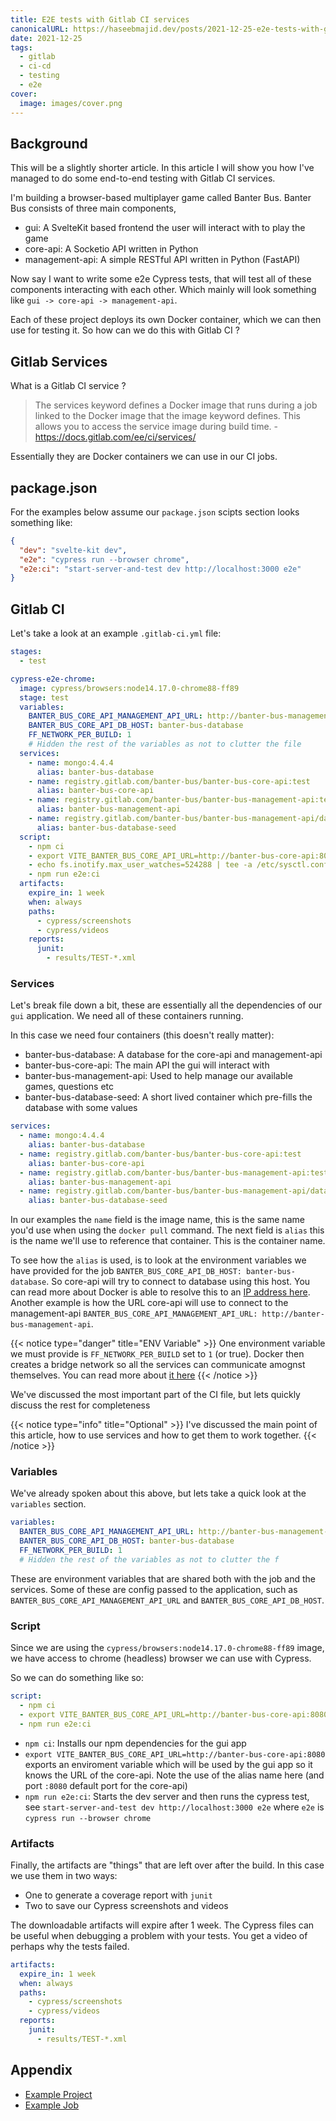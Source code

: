 ```yaml
---
title: E2E tests with Gitlab CI services
canonicalURL: https://haseebmajid.dev/posts/2021-12-25-e2e-tests-with-gitlab-ci-services/
date: 2021-12-25
tags:
  - gitlab
  - ci-cd
  - testing
  - e2e
cover:
  image: images/cover.png
---
```

## Background

This will be a slightly shorter article. In this article I will show you how I've managed to do some
end-to-end testing with Gitlab CI services.

I'm building a browser-based multiplayer game called Banter Bus. Banter Bus consists of three main components,

- gui: A SvelteKit based frontend the user will interact with to play the game
- core-api: A Socketio API written in Python
- management-api: A simple RESTful API written in Python (FastAPI)

Now say I want to write some e2e Cypress tests, that will test all of these components interacting with each other.
Which mainly will look something like `gui -> core-api -> management-api`.

Each of these project deploys its own Docker container, which we can then use for testing it. So how can we do this with Gitlab CI ?

## Gitlab Services

What is a Gitlab CI service ?

> The services keyword defines a Docker image that runs during a job linked to the Docker image that the image keyword defines. This allows you to access the service image during build time. - https://docs.gitlab.com/ee/ci/services/

Essentially they are Docker containers we can use in our CI jobs.

## package.json

For the examples below assume our `package.json` scipts section looks something like:

```json
{
  "dev": "svelte-kit dev",
  "e2e": "cypress run --browser chrome",
  "e2e:ci": "start-server-and-test dev http://localhost:3000 e2e"
}
```

## Gitlab CI

Let's take a look at an example `.gitlab-ci.yml` file:

```yml
stages:
  - test

cypress-e2e-chrome:
  image: cypress/browsers:node14.17.0-chrome88-ff89
  stage: test
  variables:
	BANTER_BUS_CORE_API_MANAGEMENT_API_URL: http://banter-bus-management-api
	BANTER_BUS_CORE_API_DB_HOST: banter-bus-database
	FF_NETWORK_PER_BUILD: 1
	# Hidden the rest of the variables as not to clutter the file
  services:
    - name: mongo:4.4.4
      alias: banter-bus-database
    - name: registry.gitlab.com/banter-bus/banter-bus-core-api:test
      alias: banter-bus-core-api
    - name: registry.gitlab.com/banter-bus/banter-bus-management-api:test
      alias: banter-bus-management-api
    - name: registry.gitlab.com/banter-bus/banter-bus-management-api/database-seed:latest
      alias: banter-bus-database-seed
  script:
	- npm ci
    - export VITE_BANTER_BUS_CORE_API_URL=http://banter-bus-core-api:8080
    - echo fs.inotify.max_user_watches=524288 | tee -a /etc/sysctl.conf && sysctl -p
    - npm run e2e:ci
  artifacts:
    expire_in: 1 week
    when: always
    paths:
      - cypress/screenshots
      - cypress/videos
    reports:
      junit:
        - results/TEST-*.xml
```

### Services

Let's break file down a bit, these are essentially all the dependencies of our `gui` application. We need all of
these containers running.

In this case we need four containers (this doesn't really matter):

- banter-bus-database: A database for the core-api and management-api
- banter-bus-core-api: The main API the gui will interact with
- banter-bus-management-api: Used to help manage our available games, questions etc
- banter-bus-database-seed: A short lived container which pre-fills the database with some values

```yml
services:
  - name: mongo:4.4.4
    alias: banter-bus-database
  - name: registry.gitlab.com/banter-bus/banter-bus-core-api:test
    alias: banter-bus-core-api
  - name: registry.gitlab.com/banter-bus/banter-bus-management-api:test
    alias: banter-bus-management-api
  - name: registry.gitlab.com/banter-bus/banter-bus-management-api/database-seed:latest
    alias: banter-bus-database-seed
```

In our examples the `name` field is the image name, this is the same name you'd use when using the `docker pull`
command. The next field is `alias` this is the name we'll use to reference that container. This is the container name.

To see how the `alias` is used, is to look at the environment variables we have provided for the job
`BANTER_BUS_CORE_API_DB_HOST: banter-bus-database`. So core-api will try to connect to database using
this host. You can read more about Docker is able to resolve this to an [IP address here](/blog/dns-docker-explained/). Another example is how the URL core-api will use to connect to the management-api
`BANTER_BUS_CORE_API_MANAGEMENT_API_URL: http://banter-bus-management-api`.

{{< notice type="danger" title="ENV Variable" >}}
One environment variable we must provide is `FF_NETWORK_PER_BUILD` set to `1` (or true). Docker then
creates a bridge network so all the services can communicate amognst themselves. You can read more about
[it here](https://docs.gitlab.com/runner/executors/docker.html#create-a-network-for-each-job)
{{< /notice >}}

We've discussed the most important part of the CI file, but lets quickly discuss the rest for completeness

{{< notice type="info" title="Optional" >}}
I've discussed the main point of this article, how to use services and how to get them to work together.
{{< /notice >}}

### Variables

We've already spoken about this above, but lets take a quick look at the `variables` section.

```yml
variables:
  BANTER_BUS_CORE_API_MANAGEMENT_API_URL: http://banter-bus-management-api
  BANTER_BUS_CORE_API_DB_HOST: banter-bus-database
  FF_NETWORK_PER_BUILD: 1
  # Hidden the rest of the variables as not to clutter the f
```

These are environment variables that are shared both with the job and the services. Some of these are
config passed to the application, such as `BANTER_BUS_CORE_API_MANAGEMENT_API_URL` and `BANTER_BUS_CORE_API_DB_HOST`.

### Script

Since we are using the `cypress/browsers:node14.17.0-chrome88-ff89` image, we have access to chrome
(headless) browser we can use with Cypress.

So we can do something like so:

```yml
script:
  - npm ci
  - export VITE_BANTER_BUS_CORE_API_URL=http://banter-bus-core-api:8080
  - npm run e2e:ci
```

- `npm ci`: Installs our npm dependencies for the gui app
- `export VITE_BANTER_BUS_CORE_API_URL=http://banter-bus-core-api:8080` exports an enviroment variable which will be used by the gui app so it knows the URL of the core-api. Note the use of the alias name here (and port `:8080` default port for the core-api)
- `npm run e2e:ci`: Starts the dev server and then runs the cypress test, see `start-server-and-test dev http://localhost:3000 e2e` where `e2e` is `cypress run --browser chrome`

### Artifacts

Finally, the artifacts are "things" that are left over after the build. In this case we use them in two ways:

- One to generate a coverage report with `junit`
- Two to save our Cypress screenshots and videos

The downloadable artifacts will expire after 1 week. The Cypress files can be useful when debugging a problem
with your tests. You get a video of perhaps why the tests failed.

```yml
artifacts:
  expire_in: 1 week
  when: always
  paths:
    - cypress/screenshots
    - cypress/videos
  reports:
    junit:
      - results/TEST-*.xml
```

## Appendix

- [Example Project](https://gitlab.com/banter-bus/banter-bus-gui/-/tree/350f1f986b077ac86da924b830fed88ffcd3cde0)
- [Example Job](https://gitlab.com/banter-bus/banter-bus-gui/-/jobs/1920396599)
